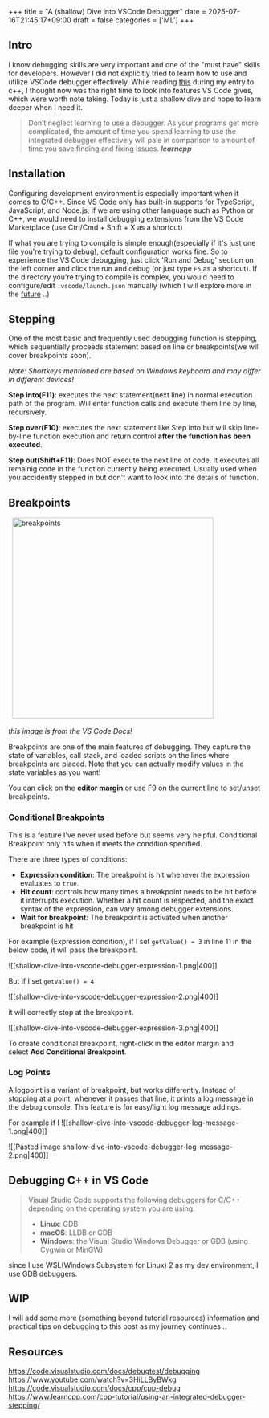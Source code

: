 +++
title = "A (shallow) Dive into VSCode Debugger"
date = 2025-07-16T21:45:17+09:00
draft = false
categories = ['ML']
+++
## Intro

I know debugging skills are very important and one of the "must have" skills for developers. However I did not explicitly tried to learn how to use and utilize VSCode debugger effectively. While reading [this](https://www.learncpp.com/cpp-tutorial/using-an-integrated-debugger-stepping/) during my entry to c++, I thought now was the right time to look into features VS Code gives, which were worth note taking. Today is just a shallow dive and hope to learn deeper when I need it.

>Don’t neglect learning to use a debugger. As your programs get more complicated, the amount of time you spend learning to use the integrated debugger effectively will pale in comparison to amount of time you save finding and fixing issues.
>***learncpp***

## Installation

Configuring development environment is especially important when it comes to C/C++. Since VS Code only has built-in supports for TypeScript, JavaScript, and Node.js, if we are using other language such as Python or C++, we would need to install debugging extensions from the VS Code Marketplace (use Ctrl/Cmd + Shift + X as a shortcut)

If what you are trying to compile is simple enough(especially if it's just one file you're trying to debug), default configuration works fine. So to experience the VS Code debugging, just click 'Run and Debug' section on the left corner and click the run and debug (or just type `F5` as a shortcut). If the directory you're trying to compile is complex, you would need to configure/edit `.vscode/launch.json` manually (which I will explore more in the [future](https://code.visualstudio.com/docs/debugtest/debugging-configuration) ..)

## Stepping

One of the most basic and frequently used debugging function is stepping, which sequentially proceeds statement based on line or breakpoints(we will cover breakpoints soon).

*Note: Shortkeys mentioned are based on Windows keyboard and may differ in different devices!*


**Step into(F11)**: executes the next statement(next line) in normal execution path of the program. Will enter function calls and execute them line by line, recursively.

**Step over(F10)**: executes the next statement like Step into but will skip line-by-line function execution and return control **after the function has been executed**.

**Step out(Shift+F11)**: Does NOT execute the next line of code. It executes all remainig code in the function currently being executed. Usually used when you accidently stepped in but don't want to look into the details of function.

## Breakpoints

  <img src="/attachments/breakpoints.png" width="400" alt="breakpoints">

*this image is from the VS Code Docs!*

Breakpoints are one of the main features of debugging. They capture the state of variables, call stack, and loaded scripts on the lines where breakpoints are placed.
Note that you can actually modify values in the state variables as you want!

You can click on the **editor margin** or use F9 on the current line to set/unset breakpoints.


### Conditional Breakpoints

This is a feature I've never used before but seems very helpful. Conditional Breakpoint only hits when it meets the condition specified.

There are three types of conditions:
- **Expression condition**: The breakpoint is hit whenever the expression evaluates to `true`.
- **Hit count**: controls how many times a breakpoint needs to be hit before it interrupts execution. Whether a hit count is respected, and the exact syntax of the expression, can vary among debugger extensions.
- **Wait for breakpoint**: The breakpoint is activated when another breakpoint is hit

For example (Expression condition), if I set `getValue() = 3` in line 11 in the below code, it will pass the breakpoint.

![[shallow-dive-into-vscode-debugger-expression-1.png|400]]

But if I set `getValue() = 4` 

![[shallow-dive-into-vscode-debugger-expression-2.png|400]]

it will correctly stop at the breakpoint.

![[shallow-dive-into-vscode-debugger-expression-3.png|400]]

To create conditional breakpoint, right-click in the editor margin and select **Add Conditional Breakpoint**.


### Log Points

A logpoint is a variant of breakpoint, but works differently. Instead of stopping at a point, whenever it passes that line, it prints a log message in the debug console.
This feature is for easy/light log message addings.

For example if I 
![[shallow-dive-into-vscode-debugger-log-message-1.png|400]]

![[Pasted image shallow-dive-into-vscode-debugger-log-message-2.png|400]]


## Debugging C++ in VS Code

> Visual Studio Code supports the following debuggers for C/C++ depending on the operating system you are using:
> - **Linux**: GDB
> - **macOS**: LLDB or GDB
> - **Windows**: the Visual Studio Windows Debugger or GDB (using Cygwin or MinGW)

since I use WSL(Windows Subsystem for Linux) 2 as my dev environment, I use GDB debuggers.


## WIP

I will add some more (something beyond tutorial resources) information and practical tips on debugging to this post as my journey continues ..

## Resources
https://code.visualstudio.com/docs/debugtest/debugging
https://www.youtube.com/watch?v=3HiLLByBWkg
https://code.visualstudio.com/docs/cpp/cpp-debug
https://www.learncpp.com/cpp-tutorial/using-an-integrated-debugger-stepping/
